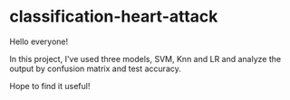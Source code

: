 # classification-heart-attack

Hello everyone!

In this project, I've used three models, SVM, Knn and LR and analyze the output by confusion matrix and test accuracy.

Hope to find it useful!
